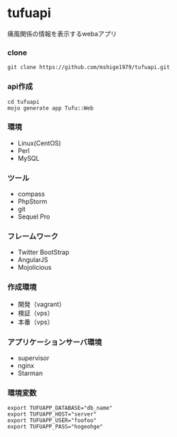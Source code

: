 tufuapi
=======

痛風関係の情報を表示するwebaアプリ


### clone
```
git clone https://github.com/mshige1979/tufuapi.git
```

### api作成
```
cd tufuapi
mojo generate app Tufu::Web
```

### 環境
- Linux(CentOS)
- Perl
- MySQL

### ツール
- compass
- PhpStorm
- git
- Sequel Pro

### フレームワーク
- Twitter BootStrap
- AngularJS
- Mojolicious

### 作成環境
- 開発（vagrant）
- 検証（vps）
- 本番（vps）

### アプリケーションサーバ環境
- supervisor
- nginx
- Starman

### 環境変数
```
export TUFUAPP_DATABASE="db_name"
export TUFUAPP_HOST="server"
export TUFUAPP_USER="foofoo"
export TUFUAPP_PASS="hogeohge"

```

